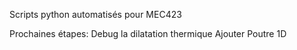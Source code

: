 Scripts python automatisés pour MEC423

Prochaines étapes:
  Debug la dilatation thermique
  Ajouter Poutre 1D
